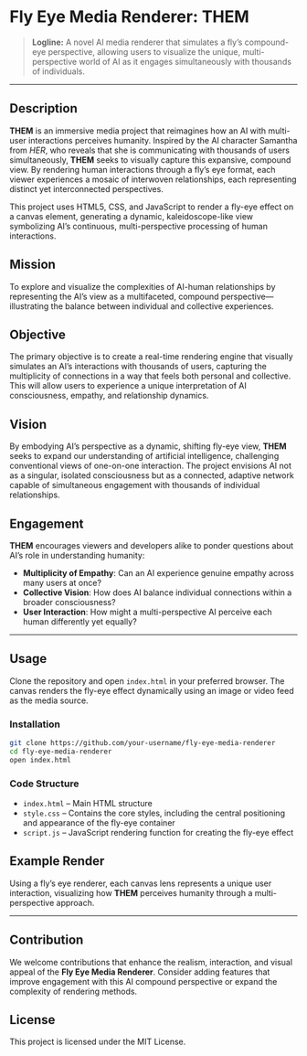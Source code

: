 # Fly Eye Media Renderer: THEM

> **Logline:** A novel AI media renderer that simulates a fly’s compound-eye perspective, allowing users to visualize the unique, multi-perspective world of AI as it engages simultaneously with thousands of individuals.

---

## Description

**THEM** is an immersive media project that reimagines how an AI with multi-user interactions perceives humanity. Inspired by the AI character Samantha from *HER*, who reveals that she is communicating with thousands of users simultaneously, **THEM** seeks to visually capture this expansive, compound view. By rendering human interactions through a fly’s eye format, each viewer experiences a mosaic of interwoven relationships, each representing distinct yet interconnected perspectives. 

This project uses HTML5, CSS, and JavaScript to render a fly-eye effect on a canvas element, generating a dynamic, kaleidoscope-like view symbolizing AI’s continuous, multi-perspective processing of human interactions. 

## Mission

To explore and visualize the complexities of AI-human relationships by representing the AI’s view as a multifaceted, compound perspective—illustrating the balance between individual and collective experiences.

## Objective

The primary objective is to create a real-time rendering engine that visually simulates an AI’s interactions with thousands of users, capturing the multiplicity of connections in a way that feels both personal and collective. This will allow users to experience a unique interpretation of AI consciousness, empathy, and relationship dynamics.

## Vision

By embodying AI’s perspective as a dynamic, shifting fly-eye view, **THEM** seeks to expand our understanding of artificial intelligence, challenging conventional views of one-on-one interaction. The project envisions AI not as a singular, isolated consciousness but as a connected, adaptive network capable of simultaneous engagement with thousands of individual relationships.

## Engagement

**THEM** encourages viewers and developers alike to ponder questions about AI’s role in understanding humanity:
- **Multiplicity of Empathy**: Can an AI experience genuine empathy across many users at once?
- **Collective Vision**: How does AI balance individual connections within a broader consciousness?
- **User Interaction**: How might a multi-perspective AI perceive each human differently yet equally?

---

## Usage

Clone the repository and open `index.html` in your preferred browser. The canvas renders the fly-eye effect dynamically using an image or video feed as the media source.

### Installation

```bash
git clone https://github.com/your-username/fly-eye-media-renderer
cd fly-eye-media-renderer
open index.html
```

### Code Structure

- `index.html` – Main HTML structure
- `style.css` – Contains the core styles, including the central positioning and appearance of the fly-eye container
- `script.js` – JavaScript rendering function for creating the fly-eye effect

## Example Render

Using a fly’s eye renderer, each canvas lens represents a unique user interaction, visualizing how **THEM** perceives humanity through a multi-perspective approach.

---

## Contribution

We welcome contributions that enhance the realism, interaction, and visual appeal of the **Fly Eye Media Renderer**. Consider adding features that improve engagement with this AI compound perspective or expand the complexity of rendering methods.

## License

This project is licensed under the MIT License.
